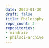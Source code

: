 ```yaml
---
date: 2023-01-30
draft: false
title: Philosophy
repo_count: 2
repositories:
- mindrxiv
- philsci-archive
---
```



